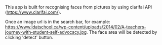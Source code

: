 This app is built for recognising faces from pictures by using clarifai API (https://www.clarifai.com/). 

Once an image url is in the search bar, for example: https://www.ldatschool.ca/wp-content/uploads/2014/02/A-teachers-journey-with-student-self-advocacy.jpg. The face area will be detected by clicking 'detect' button.
